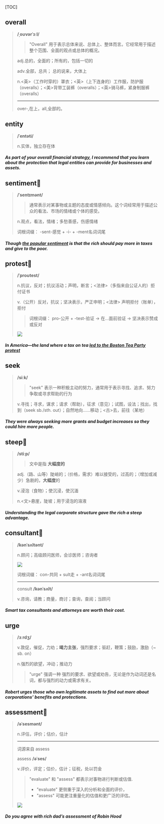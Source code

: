 [TOC]

## overall

> **/ˌoʊvərˈɔːl/**
>
> > "Overall" 用于表示总体来说、总体上、整体而言。它经常用于描述整个范围、全面的观点或总体的概况。
>
> adj.总的，全面的；所有的，包括一切的
>
> adv.全部，总共； 总的说来，大体上
>
> n.<英>（工作时穿的）罩衣；<英>（上下连身的）工作服，防护服（overalls）；<美>背带工装裤（overalls）；<英>骑马裤，紧身制服裤（overalls）
>
> ---
>
> over-,在上，all,全部的。

## entity

> **/ˈentəti/**
>
> n.实体，独立存在体

##### As part of your **overall** financial strategy, I recommend that you learn about the protection that legal **entities** can provide for businesses and assets.

## sentiment🚩

> **/ˈsentɪmənt/**
>
> > 通常表示对某事物或主题的态度或情感倾向。这个词经常用于描述公众的看法、市场的情绪或个体的感受。
>
> n.观点，看法，情绪；多愁善感，伤感情绪
>
> 词根词缀： -sent-感觉 + -i- + -ment名词词尾

##### Though <u>the popular **sentiment**</u> is that the rich should pay more in taxes and give to the poor.

## protest🚩

> **/ˈproʊtest/**
>
> n.抗议，反对；抗议活动；声明，断言；<法律>（多指来自公证人的）拒付证书
>
> v.（公开）反对，抗议；坚决表示，严正申明；<法律> 声明拒付（账单），拒付
>
> > 词根词缀： pro-公开 + -test-验证 → 在…面前验证 → 坚决表示赞成或反对
>
> ![](https://ydlunacommon-cdn.nosdn.127.net/ba4fe5a3be2e35afa2ba81131faacafe.jpg?)

##### In America—the land where a tax on tea <u>led to the Boston Tea Party **protest**</u>

## seek

> **/siːk/**
>
> > "seek" 表示一种积极主动的努力，通常用于表示寻找、追求、努力争取或寻求帮助的行为
>
> v.寻找；寻求，谋求；请求（帮助），征求（意见）；试图，设法；找出，找到（seek sb./sth. out）；自然地向……移动；<古>去，前往（某地）

##### They were always **seeking** more grants and budget increases so they could hire more people.

## steep🚩

> **/stiːp/**
>
> > 文中是指  **大幅度的** 
>
> adj.（路、山等）陡峭的；（价格，需求）难以接受的，过高的；（增加或减少）急剧的，**大幅度**的
>
> v.浸泡（食物）；使沉浸，使沉湎
>
> n.<文>悬崖，陡坡；用于浸泡的溶液

##### Understanding the legal corporate structure gave the rich a **steep** advantage.

## consultant🚩

> **/kənˈsʌltənt/**
>
> n.顾问；高级顾问医师，会诊医师；咨询者
>
> ![](https://ydlunacommon-cdn.nosdn.127.net/22dd3d00675613076c2dd701ff3a6304.jpg?)
>
> 词根词缀： con-共同 + sult走 + -ant名词词尾
>
> ---
>
> consult 	**/kənˈsʌlt/**
>
> v.咨询，请教；商量，商讨；查询，查阅；当顾问

##### Smart tax **consultants** and attorneys are worth their cost.

## urge

> **/ɜːrdʒ/**
>
> v.敦促，催促，力劝；**竭力主张**，强烈要求；驱赶，鞭策；鼓励，激励（~ sb. on）
>
> n.强烈的欲望，冲动；推动力
>
> > "urge" 强调一种	强烈的要求、欲望或劝告，无论是作为动词还是名词，都与强烈的动力或需求有关。

##### Robert **urges** those who own legitimate assets to find out more about corporations’ benefits and protections.

## assessment🚩

> **/əˈsesmənt/**
>
> n.评估，评价；估价，估计
>
> ---
>
> 词源来自  assess
>
> assess	**/əˈses/**
>
> v.评价，评定；估价，估计；征税，处以罚金
>
> > "evaluate" 和 "assess" 都表示对事物进行判断或估值.
> >
> > - "evaluate" 更侧重于深入的分析和全面的评价，
> > - "assess" 可能更注重量化的估值和更广泛的评估。
>
> ![](https://ydlunacommon-cdn.nosdn.127.net/b2fa700f5e605e7d0c6ad6cb1e1261b9.jpg?)

##### Do you agree with rich dad’s **assessment** of Robin Hood

